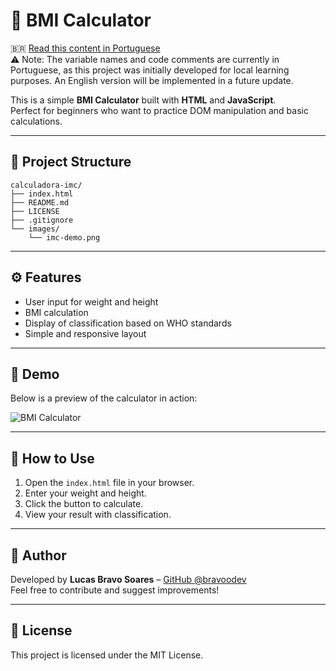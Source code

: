 # 🧮 BMI Calculator

🇧🇷 [Read this content in Portuguese](./README-pt.md)  
⚠️ Note: The variable names and code comments are currently in Portuguese, as this project was initially developed for local learning purposes. An English version will be implemented in a future update.

This is a simple **BMI Calculator** built with **HTML** and **JavaScript**.  
Perfect for beginners who want to practice DOM manipulation and basic calculations.

---

## 📂 Project Structure

```
calculadora-imc/
├── index.html
├── README.md
├── LICENSE
├── .gitignore
└── images/
    └── imc-demo.png
```

---

## ⚙️ Features

- User input for weight and height
- BMI calculation
- Display of classification based on WHO standards
- Simple and responsive layout

---

## 🧪 Demo

Below is a preview of the calculator in action:

![BMI Calculator](./images/imc-demo.png)

---

## 🚀 How to Use

1. Open the `index.html` file in your browser.
2. Enter your weight and height.
3. Click the button to calculate.
4. View your result with classification.

---

## 📝 Author

Developed by **Lucas Bravo Soares** – [GitHub @bravoodev](https://github.com/bravoodev)  
Feel free to contribute and suggest improvements!

---

## 📄 License

This project is licensed under the MIT License.
